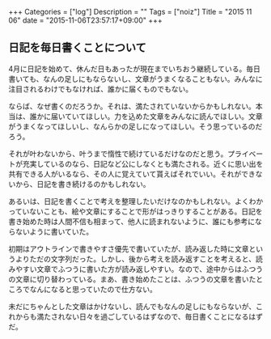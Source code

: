 +++
Categories = ["log"]
Description = ""
Tags = ["noiz"]
Title = "2015 11 06"
date = "2015-11-06T23:57:17+09:00"
+++

## 日記を毎日書くことについて
4月に日記を始めて、休んだ日もあったが現在までいちおう継続している。毎日書いても、なんの足しにもならないし、文章がうまくなることもない。みんなに注目されるわけでもなければ、誰かに届くものでもない。

ならば、なぜ書くのだろうか。それは、満たされていないからかもしれない。本当は、誰かに届いていてほしい。力を込めた文章をみんなに読んでほしい。文章がうまくなってほしいし、なんらかの足しになってほしい。そう思っているのだろう。

それが叶わないから、叶うまで惰性で続けているだけなのだと思う。プライベートが充実しているのなら、日記など公にしなくとも満たされる。近くに思い出を共有できる人がいるなら、その人に覚えていて貰えばそれでいい。それができないから、日記を書き続けるのかもしれない。

あるいは、日記を書くことで考えを整理したいだけなのかもしれない。よくわかっていないことも、絵や文章にすることで形がはっきりすることがある。日記を書き始めた時は人間不信も相まって、他人に読まれないように、誰にも参考にならないように書いていた。

初期はアウトラインで書きやすさ優先で書いていたが、読み返した時に文章というよりただの文字列だった。しかし、後から考えを読み返すことを考えると、読みやすい文章でふつうに書いた方が読み返しやすい。なので、途中からはふつうの文章に切り替わっている。まあ、書き始めたことは、ふつうの文章を書いたところでなんになると思っていたので仕方ない。

未だにちゃんとした文章はかけないし、読んでもなんの足しにもならないが、これからも満たされない日々を過ごしているはずなので、毎日書くことになるはずだ。

